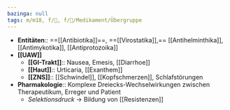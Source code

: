 ```yaml
---
bazinga: null
tags: m/m18, f/🦠, f/💊/Medikament/Übergruppe
---
```

- **Entitäten**:: ==[[Antibiotika]]==, ==[[Virostatika]],== [[Antihelminthika]], [[Antimykotika]], [[Antiprotozoika]]
- **[[UAW]]**
	- **[[GI-Trakt]]**:: Nausea, Emesis, [[Diarrhoe]]
	- **[[Haut]]**:: Urticaria, [[Exanthem]]
	- **[[ZNS]]**:: [[Schwindel]], [[Kopfschmerzen]], Schlafstörungen
- **Pharmakologie**:: Komplexe Dreiecks-Wechselwirkungen zwischen Therapeutikum, Erreger und Patient
	- *Selektionsdruck* → Bildung von [[Resistenzen]]














